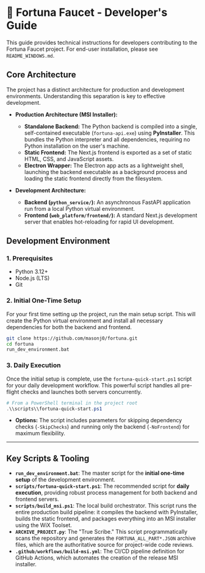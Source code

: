 # 🐴 Fortuna Faucet - Developer's Guide

This guide provides technical instructions for developers contributing to the Fortuna Faucet project. For end-user installation, please see `README_WINDOWS.md`.

## Core Architecture

The project has a distinct architecture for production and development environments. Understanding this separation is key to effective development.

*   **Production Architecture (MSI Installer):**
    *   **Standalone Backend:** The Python backend is compiled into a single, self-contained executable (`fortuna-api.exe`) using **PyInstaller**. This bundles the Python interpreter and all dependencies, requiring no Python installation on the user's machine.
    *   **Static Frontend:** The Next.js frontend is exported as a set of static HTML, CSS, and JavaScript assets.
    *   **Electron Wrapper:** The Electron app acts as a lightweight shell, launching the backend executable as a background process and loading the static frontend directly from the filesystem.

*   **Development Architecture:**
    *   **Backend (`python_service/`):** An asynchronous FastAPI application run from a local Python virtual environment.
    *   **Frontend (`web_platform/frontend/`):** A standard Next.js development server that enables hot-reloading for rapid UI development.

## Development Environment

### 1. Prerequisites

*   Python 3.12+
*   Node.js (LTS)
*   Git

### 2. Initial One-Time Setup

For your first time setting up the project, run the main setup script. This will create the Python virtual environment and install all necessary dependencies for both the backend and frontend.

```bash
git clone https://github.com/masonj0/fortuna.git
cd fortuna
run_dev_environment.bat
```

### 3. Daily Execution

Once the initial setup is complete, use the `fortuna-quick-start.ps1` script for your daily development workflow. This powerful script handles all pre-flight checks and launches both servers concurrently.

```powershell
# From a PowerShell terminal in the project root
.\\scripts\\fortuna-quick-start.ps1
```

*   **Options:** The script includes parameters for skipping dependency checks (`-SkipChecks`) and running only the backend (`-NoFrontend`) for maximum flexibility.

---

## Key Scripts & Tooling

*   **`run_dev_environment.bat`**: The master script for the **initial one-time setup** of the development environment.
*   **`scripts/fortuna-quick-start.ps1`**: The recommended script for **daily execution**, providing robust process management for both backend and frontend servers.
*   **`scripts/build_msi.ps1`**: The local build orchestrator. This script runs the entire production build pipeline: it compiles the backend with PyInstaller, builds the static frontend, and packages everything into an MSI installer using the WiX Toolset.
*   **`ARCHIVE_PROJECT.py`**: The "True Scribe." This script programmatically scans the repository and generates the `FORTUNA_ALL_PART*.JSON` archive files, which are the authoritative source for project-wide code reviews.
*   **`.github/workflows/build-msi.yml`**: The CI/CD pipeline definition for GitHub Actions, which automates the creation of the release MSI installer.
